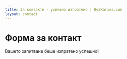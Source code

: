 ```yaml
---
title: За контакти - успешно изпратено | BezKaries.com
layout: contact
---
```


# Форма за контакт

Вашето запитване беше изпратено успешно!
